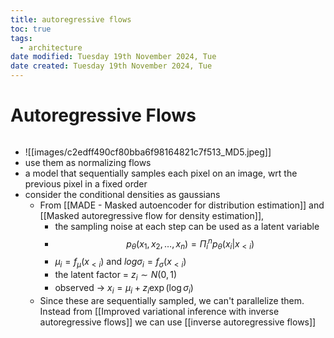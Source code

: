 ```yaml
---
title: autoregressive flows
toc: true
tags:
  - architecture
date modified: Tuesday 19th November 2024, Tue
date created: Tuesday 19th November 2024, Tue
---
```


# Autoregressive Flows
```toc
```
- ![[images/c2edff490cf80bba6f98164821c7f513_MD5.jpeg]]
- use them as normalizing flows
- a model that sequentially samples each pixel on an image, wrt the previous pixel in a fixed order
- consider the conditional densities as gaussians
	- From [[MADE - Masked autoencoder for distribution estimation]] and [[Masked autoregressive flow for density estimation]], 
		- the sampling noise at each step can be used as a latent variable
		- $$p_\theta(x_{1}, x_{2}, … , x_{n}) = \Pi_{i}^{n}p_\theta(x_{i} \vert x_{<i})$$
		- $\mu_{i}= f_\mu(x_{<i})$ and $log \sigma_{i}= f_\sigma(x_{<i})$
		- the latent factor = $z_{i} \sim N(0,1)$ 
		- observed -> $x_{i}= \mu_{i}+ z_{i}\exp(\log \sigma_{i})$ 
	- Since these are sequentially sampled, we can't parallelize them. Instead from [[Improved variational inference with inverse autoregressive flows]] we can use [[inverse autoregressive flows]]
